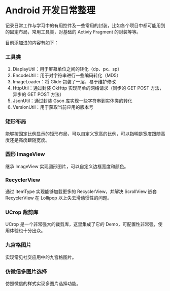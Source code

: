 # Android 开发日常整理 #

记录日常工作与学习中的有用控件及一些常用的封装，比如各个项目中都可能用到的固定布局，常用工具类，对基础的 Activiy Fragment 的封装等等。

目前添加进的内容有如下：

### 工具类 ###

1. DiaplayUtil：用于屏幕单位之间的转化（dp、px、sp）
2. EncodeUtil：用于对字符串进行一些编码转化（MD5）
3. ImageLoader：将 Glide 包装了一层，易于维护修改
4. HttpUtil：通过封装 OkHttp 实现简单的网络请求（同步的 GET POST 方法，异步的 GET POST 方法）
5. JsonUtil：通过封装 Gson 库实现一些字符串到实体类的转化
6. VersionUtil：用于获取当前应用的版本号

### 矩形布局 ###

能够按固定比例显示的矩形布局，可以自定义宽高的比例，可以指明是宽度跟随高度还是高度跟随宽度。

### 圆形 ImageView ###

继承 ImageView 实现圆形图片，可以自定义边框宽度和颜色。

### RecyclerView ###

通过 ItemType 实现能够加载更多的 RecyclerView，并解决 ScrollView 嵌套 RecyclerView 在 Lollipop 以上失去滑动惯性的问题。

### UCrop 裁剪库 ###

UCrop 是一个非常强大的裁剪库，这里集成了它的 Demo，可配置性非常强，使用体验也十分出众。

### 九宫格图片 ###

实现常见社交应用中的九宫格图片。

### 仿微信多图片选择 ###

仿照微信的样式实现多图片选择功能。